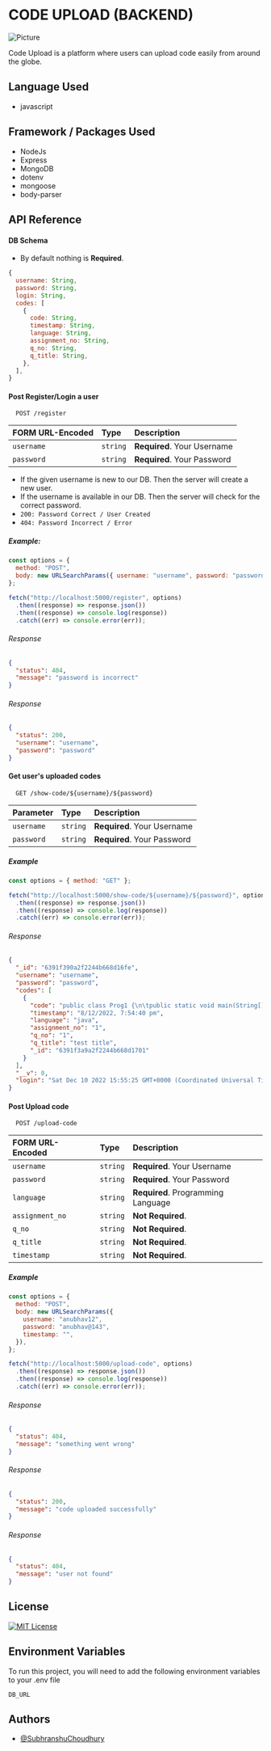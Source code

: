 # CODE UPLOAD (BACKEND)

<img src="https://github.com/subhranshuchoudhury/code-upload-backend/raw/main/logo/logo_1.png" alt="Picture" style="display: block; margin: 0 auto">

Code Upload is a platform where users can upload code easily from around the globe.

## Language Used

- javascript

## Framework / Packages Used

- NodeJs
- Express
- MongoDB
- dotenv
- mongoose
- body-parser

## API Reference

#### DB Schema

- By default nothing is **Required**.

```js
{
  username: String,
  password: String,
  login: String,
  codes: [
    {
      code: String,
      timestamp: String,
      language: String,
      assignment_no: String,
      q_no: String,
      q_title: String,
    },
  ],
}
```

#### Post Register/Login a user

```http
  POST /register
```

| FORM URL-Encoded | Type     | Description                 |
| :--------------- | :------- | :-------------------------- |
| `username`       | `string` | **Required**. Your Username |
| `password`       | `string` | **Required**. Your Password |

- If the given username is new to our DB. Then the server will create a new user.
- If the username is available in our DB. Then the server will check for the correct password.
- `200: Password Correct / User Created`
- `404: Password Incorrect / Error`

##### Example:

```js
const options = {
  method: "POST",
  body: new URLSearchParams({ username: "username", password: "password" }),
};

fetch("http://localhost:5000/register", options)
  .then((response) => response.json())
  .then((response) => console.log(response))
  .catch((err) => console.error(err));
```

###### Response

```json
{
  "status": 404,
  "message": "password is incorrect"
}
```

###### Response

```json
{
  "status": 200,
  "username": "username",
  "password": "password"
}
```

#### Get user's uploaded codes

```http
  GET /show-code/${username}/${password}
```

| Parameter  | Type     | Description                 |
| :--------- | :------- | :-------------------------- |
| `username` | `string` | **Required**. Your Username |
| `password` | `string` | **Required**. Your Password |

##### Example

```js
const options = { method: "GET" };

fetch("http://localhost:5000/show-code/${username}/${password}", options)
  .then((response) => response.json())
  .then((response) => console.log(response))
  .catch((err) => console.error(err));
```

###### Response

```json
{
  "_id": "6391f390a2f2244b668d16fe",
  "username": "username",
  "password": "password",
  "codes": [
    {
      "code": "public class Prog1 {\n\tpublic static void main(String[] args) {\n\t\t\n\t\t// Question 10\n\t\t\n\t\tString ruler1 = \"1\";\n\t\t\n\t\tSystem.out.println(ruler1);\n\t\t\n\t\truler1 = ruler1 + \"2\" + ruler1;\n\t\t\n\t\tSystem.out.println(ruler1);\n\t\t\n\t\truler1 = ruler1 + \"3\" + ruler1;\n\t\t\n\t\tSystem.out.println(ruler1);\n\t\t\n\t\truler1 = ruler1 + \"4\" + ruler1;\n\t\t\n\t\tSystem.out.println(ruler1);\n\t}\n\n}",
      "timestamp": "8/12/2022, 7:54:40 pm",
      "language": "java",
      "assignment_no": "1",
      "q_no": "1",
      "q_title": "test title",
      "_id": "6391f3a9a2f2244b668d1701"
    }
  ],
  "__v": 0,
  "login": "Sat Dec 10 2022 15:55:25 GMT+0000 (Coordinated Universal Time)"
}
```

#### Post Upload code

```http
  POST /upload-code
```

| FORM URL-Encoded | Type     | Description                        |
| :--------------- | :------- | :--------------------------------- |
| `username`       | `string` | **Required**. Your Username        |
| `password`       | `string` | **Required**. Your Password        |
| `language`       | `string` | **Required**. Programming Language |
| `assignment_no`  | `string` | **Not Required**.                  |
| `q_no`           | `string` | **Not Required**.                  |
| `q_title`        | `string` | **Not Required**.                  |
| `timestamp`      | `string` | **Not Required**.                  |

##### Example

```js
const options = {
  method: "POST",
  body: new URLSearchParams({
    username: "anubhav12",
    password: "anubhav@143",
    timestamp: "",
  }),
};

fetch("http://localhost:5000/upload-code", options)
  .then((response) => response.json())
  .then((response) => console.log(response))
  .catch((err) => console.error(err));
```

###### Response

```json
{
  "status": 404,
  "message": "something went wrong"
}
```

###### Response

```json
{
  "status": 200,
  "message": "code uploaded successfully"
}
```

###### Response

```json
{
  "status": 404,
  "message": "user not found"
}
```

## License

[![MIT License](https://img.shields.io/badge/License-MIT-green.svg)](https://choosealicense.com/licenses/mit/)

## Environment Variables

To run this project, you will need to add the following environment variables to your .env file

`DB_URL`

## Authors

- [@SubhranshuChoudhury](https://www.github.com/subhranshuchoudhury)
